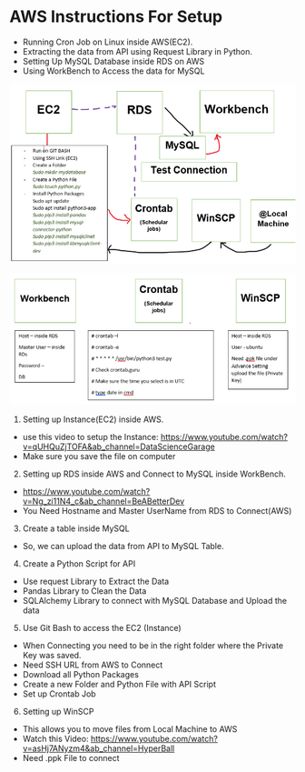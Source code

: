 # AWS Instructions For Setup 
  - Running Cron Job on Linux inside AWS(EC2).
  - Extracting the data from API using Request Library in Python.
  - Setting Up MySQL Database inside RDS on AWS
  - Using WorkBench to Access the data for MySQL 

![MAP VIEW ](Images/AWS.PNG)

![ ](Images/AWS%20Setting.PNG)

1. Setting up Instance(EC2) inside AWS.
- use this video to setup the Instance: https://www.youtube.com/watch?v=qUHQuZjTOFA&ab_channel=DataScienceGarage
- Make sure you save the file on computer 

2. Setting up RDS inside AWS and Connect to MySQL inside WorkBench.
- https://www.youtube.com/watch?v=Ng_zi11N4_c&ab_channel=BeABetterDev
- You Need Hostname and Master UserName from RDS to Connect(AWS)

3. Create a table inside MySQL 
- So, we can upload the data from API to MySQL Table.

4. Create a Python Script for API 
- Use request Library to Extract the Data
- Pandas Library to Clean the Data
- SQLAlchemy Library to connect with MySQL Database and Upload the data  

5. Use Git Bash to access the EC2 (Instance)
- When Connecting you need to be in the right folder where the Private Key was saved.
- Need SSH URL from AWS to Connect 
- Download all Python Packages 
- Create a new Folder and Python File with API Script 
- Set up Crontab Job

6. Setting up WinSCP
- This allows you to move files from Local Machine to AWS
- Watch this Video: https://www.youtube.com/watch?v=asHj7ANyzm4&ab_channel=HyperBall
- Need .ppk File to connect

